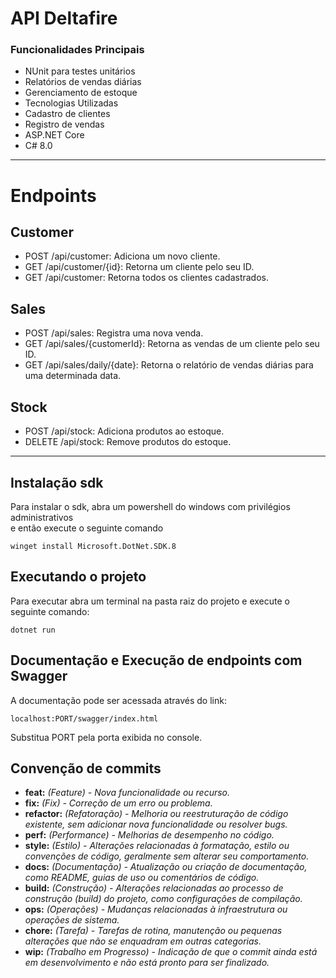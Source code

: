 ﻿
# API Deltafire

### Funcionalidades Principais
* NUnit para testes unitários
* Relatórios de vendas diárias
* Gerenciamento de estoque
* Tecnologias Utilizadas
* Cadastro de clientes
* Registro de vendas
* ASP.NET Core
* C# 8.0

<hr>

# Endpoints
## Customer
* POST /api/customer: Adiciona um novo cliente.
* GET /api/customer/{id}: Retorna um cliente pelo seu ID.
* GET /api/customer: Retorna todos os clientes cadastrados.

## Sales
* POST /api/sales: Registra uma nova venda.
* GET /api/sales/{customerId}: Retorna as vendas de um cliente pelo seu ID.
* GET /api/sales/daily/{date}: Retorna o relatório de vendas diárias para uma determinada data.

## Stock
* POST /api/stock: Adiciona produtos ao estoque.
* DELETE /api/stock: Remove produtos do estoque.

<hr>

## Instalação sdk
Para instalar o sdk, abra um powershell do windows com privilégios administrativos <br>
e então execute o seguinte comando
```shell
winget install Microsoft.DotNet.SDK.8
```

## Executando o projeto
Para executar abra um terminal na pasta raiz do projeto e execute o seguinte comando:
```shell
dotnet run
```
## Documentação e Execução de endpoints com Swagger
A documentação pode ser acessada através do link:
```shell
localhost:PORT/swagger/index.html
```
Substitua PORT pela porta exibida no console.

## Convenção de commits
* **feat:** *(Feature) - Nova funcionalidade ou recurso.*
* **fix:** *(Fix) - Correção de um erro ou problema.*
* **refactor:** *(Refatoração) - Melhoria ou reestruturação de código existente, sem adicionar nova funcionalidade ou resolver bugs.*
* **perf:** *(Performance) - Melhorias de desempenho no código.*
* **style:** *(Estilo) - Alterações relacionadas à formatação, estilo ou convenções de código, geralmente sem alterar seu comportamento.*
* **docs:** *(Documentação) - Atualização ou criação de documentação, como README, guias de uso ou comentários de código.*
* **build:** *(Construção) - Alterações relacionadas ao processo de construção (build) do projeto, como configurações de compilação.*
* **ops:** *(Operações) - Mudanças relacionadas à infraestrutura ou operações de sistema.*
* **chore:** *(Tarefa) - Tarefas de rotina, manutenção ou pequenas alterações que não se enquadram em outras categorias.*
* **wip:** *(Trabalho em Progresso) - Indicação de que o commit ainda está em desenvolvimento e não está pronto para ser finalizado.*
